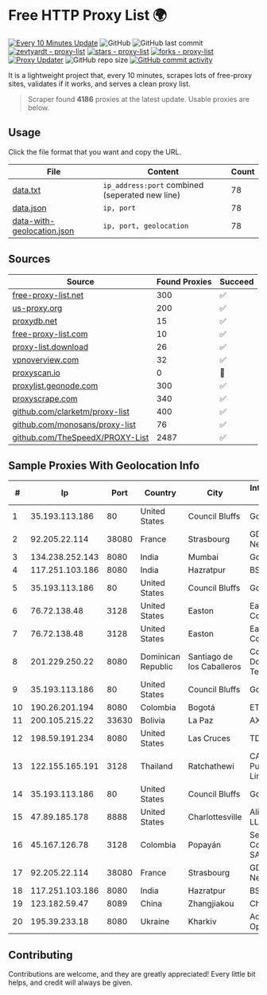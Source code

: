 
# Free HTTP Proxy List 🌍

[![Every 10 Minutes Update](https://github.com/mertguvencli/http-proxy-list/actions/workflows/main.yml/badge.svg?branch=main)](https://github.com/mertguvencli/http-proxy-list/actions/workflows/main.yml)
![GitHub](https://img.shields.io/github/license/mertguvencli/http-proxy-list)
![GitHub last commit](https://img.shields.io/github/last-commit/mertguvencli/http-proxy-list)
[![zevtyardt - proxy-list](https://img.shields.io/static/v1?label=zevtyardt&message=proxy-list&color=blue&logo=github)](https://github.com/zevtyardt/proxy-list "Go to GitHub repo")
[![stars - proxy-list](https://img.shields.io/github/stars/zevtyardt/proxy-list?style=social)](https://github.com/zevtyardt/proxy-list)
[![forks - proxy-list](https://img.shields.io/github/forks/zevtyardt/proxy-list?style=social)](https://github.com/zevtyardt/proxy-list)
[![Proxy Updater](https://github.com/zevtyardt/proxy-list/workflows/Proxy%20Updater/badge.svg)](https://github.com/zevtyardt/proxy-list/actions?query=workflow:"Proxy+Updater")
![GitHub repo size](https://img.shields.io/github/repo-size/zevtyardt/proxy-list)
[![GitHub commit activity](https://img.shields.io/github/commit-activity/m/zevtyardt/proxy-list?logo=commits)](https://github.com/zevtyardt/proxy-list/commits/main)

It is a lightweight project that, every 10 minutes, scrapes lots of free-proxy sites, validates if it works, and serves a clean proxy list.

> Scraper found **4186** proxies at the latest update. Usable proxies are below.

## Usage

Click the file format that you want and copy the URL.

|File|Content|Count|
|----|-------|-----|
|[data.txt](https://raw.githubusercontent.com/mertguvencli/http-proxy-list/main/proxy-list/data.txt)|`ip_address:port` combined (seperated new line)|78|
|[data.json](https://raw.githubusercontent.com/mertguvencli/http-proxy-list/main/proxy-list/data.json)|`ip, port`|78|
|[data-with-geolocation.json](https://raw.githubusercontent.com/mertguvencli/http-proxy-list/main/proxy-list/data-with-geolocation.json)|`ip, port, geolocation`|78|

## Sources

|Source|Found Proxies|Succeed|
|------|-------------|-------|
|[free-proxy-list.net](https://free-proxy-list.net)|300|✅|
|[us-proxy.org](https://www.us-proxy.org)|200|✅|
|[proxydb.net](http://proxydb.net)|15|✅|
|[free-proxy-list.com](https://free-proxy-list.com/?page=&port=&type%5B%5D=http&type%5B%5D=https&up_time=0&search=Search)|10|✅|
|[proxy-list.download](https://www.proxy-list.download/HTTP)|26|✅|
|[vpnoverview.com](https://vpnoverview.com/privacy/anonymous-browsing/free-proxy-servers)|32|✅|
|[proxyscan.io](https://www.proxyscan.io)|0|🚫|
|[proxylist.geonode.com](https://proxylist.geonode.com/api/proxy-list?limit=300&page=1&sort_by=lastChecked&sort_type=desc&protocols=http,https)|300|✅|
|[proxyscrape.com](https://api.proxyscrape.com/v2/?request=displayproxies&protocol=http&timeout=10000&country=all&ssl=all&anonymity=all)|340|✅|
|[github.com/clarketm/proxy-list](https://raw.githubusercontent.com/clarketm/proxy-list/master/proxy-list-raw.txt)|400|✅|
|[github.com/monosans/proxy-list](https://raw.githubusercontent.com/monosans/proxy-list/main/proxies/http.txt)|76|✅|
|[github.com/TheSpeedX/PROXY-List](https://raw.githubusercontent.com/TheSpeedX/PROXY-List/master/http.txt)|2487|✅|


## Sample Proxies With Geolocation Info

|#|Ip|Port|Country|City|Internet Service Provider|
|-|--|----|-------|----|-------------------------|
|1|35.193.113.186|80|United States|Council Bluffs|Google LLC|
|2|92.205.22.114|38080|France|Strasbourg|GD MASS Network|
|3|134.238.252.143|8080|India|Mumbai|Google LLC|
|4|117.251.103.186|8080|India|Hazratpur|BSNL Internet|
|5|35.193.113.186|80|United States|Council Bluffs|Google LLC|
|6|76.72.138.48|3128|United States|Easton|Easton Utilities Commission|
|7|76.72.138.48|3128|United States|Easton|Easton Utilities Commission|
|8|201.229.250.22|8080|Dominican Republic|Santiago de los Caballeros|Compañía Dominicana de Teléfonos S. A.|
|9|35.193.113.186|80|United States|Council Bluffs|Google LLC|
|10|190.26.201.194|8080|Colombia|Bogotá|ETB - Colombia|
|11|200.105.215.22|33630|Bolivia|La Paz|AXS Bolivia S. A.|
|12|198.59.191.234|8080|United States|Las Cruces|TDS TELECOM|
|13|122.155.165.191|3128|Thailand|Ratchathewi|CAT Telecom Public Company Limited|
|14|35.193.113.186|80|United States|Council Bluffs|Google LLC|
|15|47.89.185.178|8888|United States|Charlottesville|Alibaba.com LLC|
|16|45.167.126.78|3128|Colombia|Popayán|Sepcom Comunicaciones SAS|
|17|92.205.22.114|38080|France|Strasbourg|GD MASS Network|
|18|117.251.103.186|8080|India|Hazratpur|BSNL Internet|
|19|123.182.59.47|8089|China|Zhangjiakou|Chinanet|
|20|195.39.233.18|8080|Ukraine|Kharkiv|Active Operations LLC|



## Contributing

Contributions are welcome, and they are greatly appreciated! Every
little bit helps, and credit will always be given.

